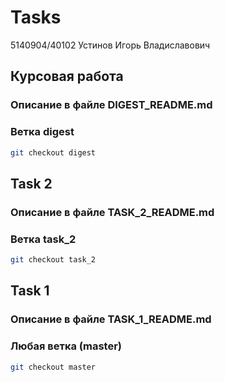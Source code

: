 # Tasks
5140904/40102 Устинов Игорь Владиславович 

## Курсовая работа

### Описание в файле DIGEST_README.md

### Ветка digest
```sh
git checkout digest
```

## Task 2

### Описание в файле TASK_2_README.md

### Ветка task_2
```sh
git checkout task_2
```

## Task 1

### Описание в файле TASK_1_README.md

### Любая ветка (master)
```sh
git checkout master
```
